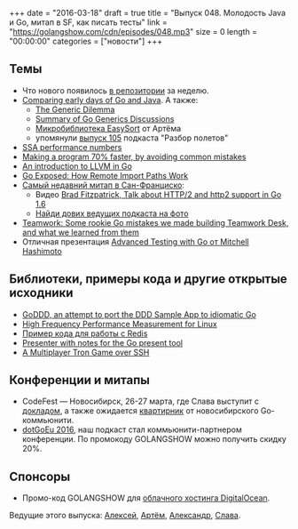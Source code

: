+++
date = "2016-03-18"
draft = true
title = "Выпуск 048. Молодость Java и Go, митап в SF, как писать тесты"
link = "https://golangshow.com/cdn/episodes/048.mp3"
size = 0
length = "00:00:00"
categories = ["новости"]
+++

## Темы
- Что нового появилось [в репозитории](https://github.com/golang/go) за неделю.
- [Comparing early days of Go and Java](https://medium.freecodecamp.com/comparing-early-days-of-go-and-java-db8163bc6798). А также:
  - [The Generic Dilemma](http://research.swtch.com/generic)
  - [Summary of Go Generics Discussions](https://docs.google.com/document/d/1vrAy9gMpMoS3uaVphB32uVXX4pi-HnNjkMEgyAHX4N4/edit?pli=1)
  - [Микробиблиотека EasySort](https://github.com/miolini/easysort) от Артёма
  - упомянули [выпуск 105](http://razbor-poletov.com/2016/03/episode-105.html) подкаста "Разбор полетов"
- [SSA performance numbers](https://groups.google.com/forum/#!topic/golang-dev/m1r8kSle30Y)
- [Making a program 70% faster, by avoiding common mistakes](http://blog.fmpwizard.com/blog/go_making_a_program_70_faster_by_avoiding_common_mistakes)
- [An introduction to LLVM in Go](https://blog.felixangell.com/an-introduction-to-llvm-in-go/)
- [Go Exposed: How Remote Import Paths Work](http://engineeredweb.com/blog/2016/go-exposed-remote-import-paths/)
- [Самый недавний митап в Сан-Франциско](http://www.meetup.com/golangsf/events/226090314/):
  - Видео [Brad Fitzpatrick, Talk about HTTP/2 and http2 support in Go 1.6](https://youtu.be/FARQMJndUn0)
  - [Найди дових ведущих подкаста на фото](https://twitter.com/Cassandraoid/status/710319032428199937)
- [Teamwork: Some rookie Go mistakes we made building Teamwork Desk, and what we learned from them](http://engineroom.teamwork.com/go-learn/)
- Отличная презентация [Advanced Testing with Go от Mitchell Hashimoto](https://speakerdeck.com/mitchellh/advanced-testing-with-go)

## Библиотеки, примеры кода и другие открытые исходники
- [GoDDD, an attempt to port the DDD Sample App to idiomatic Go](https://github.com/marcusolsson/goddd)
- [High Frequency Performance Measurement for Linux](https://github.com/uber-common/cpustat)
- [Пример кода для работы с Redis](http://www.alexedwards.net/blog/working-with-redis)
- [Presenter with notes for the Go present tool](https://github.com/audreylim/go-presenter)
- [A Multiplayer Tron Game over SSH](https://github.com/zachlatta/sshtron)

## Конференции и митапы
- CodeFest — Новосибирск, 26-27 марта, где Слава выступит с  [докладом](http://2016.codefest.ru/lecture/1068), а также ожидается  [квартирник](http://2016.codefest.ru/lecture/1121) от новосибирского Go-коммьюнити.
- [dotGoEu 2016](http://www.dotgo.eu), наш подкаст стал коммьюнити-партнером конференции. По промокоду GOLANGSHOW можно получить скидку 20%.

## Спонсоры
- Промо-код GOLANGSHOW для [облачного хостинга DigitalOcean](https://www.digitalocean.com/?utm_campaign=golangshow&utm_medium=podcast&refcode=63eedb038a3e).

Ведущие этого выпуска: [Алексей](https://twitter.com/paaleksey), [Артём](https://twitter.com/miolini), [Александр](https://twitter.com/LK4D4math), [Слава](https://twitter.com/m0sth8).
